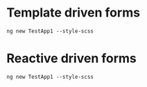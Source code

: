 
# Template driven forms

`ng new TestApp1 --style-scss`



# Reactive driven forms

`ng new TestApp1 --style-scss`